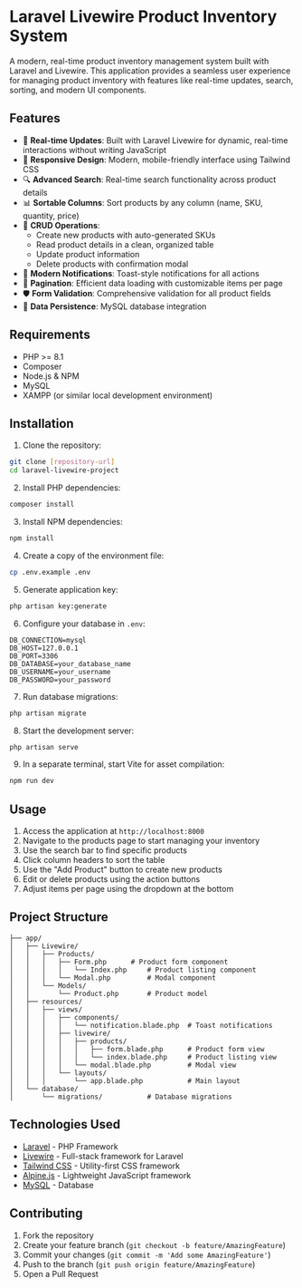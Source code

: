 # Laravel Livewire Product Inventory System

A modern, real-time product inventory management system built with Laravel and Livewire. This application provides a seamless user experience for managing product inventory with features like real-time updates, search, sorting, and modern UI components.

## Features

- 🚀 **Real-time Updates**: Built with Laravel Livewire for dynamic, real-time interactions without writing JavaScript
- 📱 **Responsive Design**: Modern, mobile-friendly interface using Tailwind CSS
- 🔍 **Advanced Search**: Real-time search functionality across product details
- 📊 **Sortable Columns**: Sort products by any column (name, SKU, quantity, price)
- 📝 **CRUD Operations**: 
  - Create new products with auto-generated SKUs
  - Read product details in a clean, organized table
  - Update product information
  - Delete products with confirmation modal
- 🔔 **Modern Notifications**: Toast-style notifications for all actions
- 🎯 **Pagination**: Efficient data loading with customizable items per page
- 🛡️ **Form Validation**: Comprehensive validation for all product fields
- 💾 **Data Persistence**: MySQL database integration

## Requirements

- PHP >= 8.1
- Composer
- Node.js & NPM
- MySQL
- XAMPP (or similar local development environment)

## Installation

1. Clone the repository:
```bash
git clone [repository-url]
cd laravel-livewire-project
```

2. Install PHP dependencies:
```bash
composer install
```

3. Install NPM dependencies:
```bash
npm install
```

4. Create a copy of the environment file:
```bash
cp .env.example .env
```

5. Generate application key:
```bash
php artisan key:generate
```

6. Configure your database in `.env`:
```env
DB_CONNECTION=mysql
DB_HOST=127.0.0.1
DB_PORT=3306
DB_DATABASE=your_database_name
DB_USERNAME=your_username
DB_PASSWORD=your_password
```

7. Run database migrations:
```bash
php artisan migrate
```

8. Start the development server:
```bash
php artisan serve
```

9. In a separate terminal, start Vite for asset compilation:
```bash
npm run dev
```

## Usage

1. Access the application at `http://localhost:8000`
2. Navigate to the products page to start managing your inventory
3. Use the search bar to find specific products
4. Click column headers to sort the table
5. Use the "Add Product" button to create new products
6. Edit or delete products using the action buttons
7. Adjust items per page using the dropdown at the bottom

## Project Structure

```
├── app/
│   ├── Livewire/
│   │   ├── Products/
│   │   │   ├── Form.php      # Product form component
│   │   │   │   └── Index.php     # Product listing component
│   │   │   └── Modal.php         # Modal component
│   │   └── Models/
│   │       └── Product.php       # Product model
│   ├── resources/
│   │   ├── views/
│   │   │   ├── components/
│   │   │   │   └── notification.blade.php  # Toast notifications
│   │   │   ├── livewire/
│   │   │   │   ├── products/
│   │   │   │   │   ├── form.blade.php      # Product form view
│   │   │   │   │   └── index.blade.php     # Product listing view
│   │   │   │   └── modal.blade.php         # Modal view
│   │   │   └── layouts/
│   │   │       └── app.blade.php           # Main layout
│   └── database/
│       └── migrations/           # Database migrations
```

## Technologies Used

- [Laravel](https://laravel.com/) - PHP Framework
- [Livewire](https://livewire.laravel.com/) - Full-stack framework for Laravel
- [Tailwind CSS](https://tailwindcss.com/) - Utility-first CSS framework
- [Alpine.js](https://alpinejs.dev/) - Lightweight JavaScript framework
- [MySQL](https://www.mysql.com/) - Database

## Contributing

1. Fork the repository
2. Create your feature branch (`git checkout -b feature/AmazingFeature`)
3. Commit your changes (`git commit -m 'Add some AmazingFeature'`)
4. Push to the branch (`git push origin feature/AmazingFeature`)
5. Open a Pull Request

